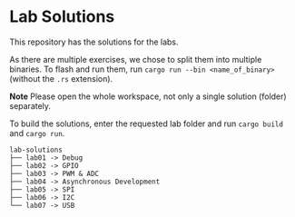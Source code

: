 # Lab Solutions
This repository has the solutions for the labs.

As there are multiple exercises, we chose to split them into multiple binaries. To flash and run them, run `cargo run --bin <name_of_binary>` (without the `.rs` extension).

**Note** Please open the whole workspace, not only a single solution (folder) separately.

To build the solutions, enter the requested lab
folder and run `cargo build` and `cargo run`.

```shell
lab-solutions
├── lab01 -> Debug
├── lab02 -> GPIO
├── lab03 -> PWM & ADC
├── lab04 -> Asynchronous Development
├── lab05 -> SPI
├── lab06 -> I2C
└── lab07 -> USB
```

